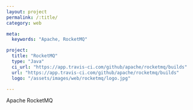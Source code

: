 ```yaml
---
layout: project
permalink: /:title/
category: web

meta:
  keywords: "Apache, RocketMQ"

project:
  title: "RocketMQ"
  type: "Java"
  ci_url: "https://app.travis-ci.com/github/apache/rocketmq/builds"
  url: "https://app.travis-ci.com/github/apache/rocketmq/builds"
  logo: "/assets/images/web/rocketmq/logo.jpg"

---
```

<p>Apache RocketMQ</p>
